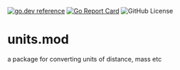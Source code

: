 <!-- Code generated by mkbadge; DO NOT EDIT. START -->
[![go.dev reference](https://img.shields.io/badge/go.dev-reference-green?logo=go)](https://pkg.go.dev/mod/github.com/nickwells/units.mod/v2)
[![Go Report Card](https://goreportcard.com/badge/github.com/nickwells/units.mod/v2)](https://goreportcard.com/report/github.com/nickwells/units.mod/v2)
![GitHub License](https://img.shields.io/github/license/nickwells/units.mod)
<!-- Code generated by mkbadge; DO NOT EDIT. END -->
# units.mod
a package for converting units of distance, mass etc
